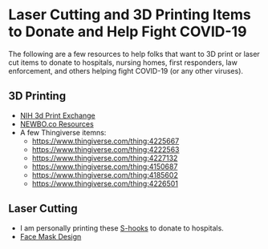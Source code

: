 # Laser Cutting and 3D Printing Items to Donate and Help Fight COVID-19
The following are a few resources to help folks that want to 3D print or laser cut items to donate to hospitals, nursing homes, first responders, law enforcement, and others helping fight COVID-19 (or any other viruses).

## 3D Printing
- [NIH 3d Print Exchange](https://3dprint.nih.gov)
- [NEWBO.co Resources](https://newbo.co/ppe)
- A few Thingiverse itemns:
  - https://www.thingiverse.com/thing:4225667
  - https://www.thingiverse.com/thing:4222563
  - https://www.thingiverse.com/thing:4227132
  - https://www.thingiverse.com/thing:4150687
  - https://www.thingiverse.com/thing:4185602
  - https://www.thingiverse.com/thing:4226501
  
## Laser Cutting
- I am personally printing these [S-hooks](https://community.glowforge.com/t/mask-s-hooks-space-saving-version/59468) to donate to hospitals.
- [Face Mask Design](https://community.glowforge.com/t/glowforge-optimized-proto-shield-files-covid-19-face-mask-design/58984)
  
